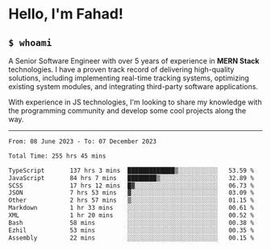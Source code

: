 <h1>Hello, I'm Fahad!</h1>

<h2><code>$ whoami</code></h2>

A Senior Software Engineer with over 5 years of experience in **MERN Stack** technologies. I have a proven track record of delivering high-quality solutions, including implementing real-time tracking systems, optimizing existing system modules, and integrating third-party software applications.

With experience in JS technologies, I'm looking to share my knowledge with the programming community and develop some cool projects along the way.

---

<!--START_SECTION:waka-->

```txt
From: 08 June 2023 - To: 07 December 2023

Total Time: 255 hrs 45 mins

TypeScript       137 hrs 3 mins  █████████████▒░░░░░░░░░░░   53.59 %
JavaScript       84 hrs 7 mins   ████████▒░░░░░░░░░░░░░░░░   32.89 %
SCSS             17 hrs 12 mins  █▓░░░░░░░░░░░░░░░░░░░░░░░   06.73 %
JSON             7 hrs 53 mins   ▓░░░░░░░░░░░░░░░░░░░░░░░░   03.09 %
Other            2 hrs 57 mins   ▒░░░░░░░░░░░░░░░░░░░░░░░░   01.15 %
Markdown         1 hr 33 mins    ░░░░░░░░░░░░░░░░░░░░░░░░░   00.61 %
XML              1 hr 20 mins    ░░░░░░░░░░░░░░░░░░░░░░░░░   00.52 %
Bash             58 mins         ░░░░░░░░░░░░░░░░░░░░░░░░░   00.38 %
Ezhil            53 mins         ░░░░░░░░░░░░░░░░░░░░░░░░░   00.35 %
Assembly         22 mins         ░░░░░░░░░░░░░░░░░░░░░░░░░   00.15 %
```

<!--END_SECTION:waka-->

<!--
**heyFahad/heyFahad** is a ✨ _special_ ✨ repository because its `README.md` (this file) appears on your GitHub profile.

Here are some ideas to get you started:

- 🔭 I’m currently working on ...
- 🌱 I’m currently learning ...
- 👯 I’m looking to collaborate on ...
- 🤔 I’m looking for help with ...
- 💬 Ask me about ...
- 📫 How to reach me: ...
- 😄 Pronouns: ...
- ⚡ Fun fact: ...
-->
